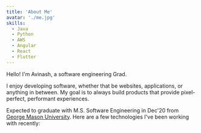 ```yaml
---
title: 'About Me'
avatar: './me.jpg'
skills:
  - Java
  - Python
  - AWS
  - Angular
  - React
  - Flutter
---
```


Hello! I'm Avinash, a software engineering Grad.

I enjoy developing software, whether that be websites, applications, or anything in between. My goal is to always build products that provide pixel-perfect, performant experiences.

Expected to graduate with M.S. Software Engineering in Dec'20 from [George Mason University](https://volgenau.gmu.edu/).
Here are a few technologies I've been working with recently:
